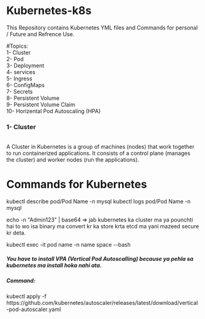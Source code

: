 # Kubernetes-k8s
This Repository contains Kubernetes YML files and Commands for personal / Future and Refrence Use.

#Topics: <br/>
   1- Cluster <br/>
   2- Pod <br/>
   3- Deployment <br/>
   4- services <br/>
   5- Ingress <br/>
   6- ConfigMaps <br/>
   7- Secrets <br/>
   8- Persistent Volume <br/>
   9- Persistent Volume Claim <br/>
   10- Horizental Pod Autoscaling (HPA)


<h3>1- Cluster</h3> <br/>
A Cluster in Kubernetes is a group of machines (nodes) that work together to run containerized applications.
It consists of a control plane (manages the cluster) and worker nodes (run the applications).

# Commands for Kubernetes

kubectl describe pod/Pod Name -n mysql
kubectl logs pod/Pod Name -n mysql

echo -n "Admin123" | base64    => jab kubernetes ka cluster ma ya pounchti hai to wo isa binary ma convert kr ka store krta etcd ma yani mazeed secure kr deta.


kubectl exec -it pod name -n name space --bash

<h5>You have to install VPA (Vertical Pod Autoscalling) because ya pehla sa kubernetes ma install hoka nahi ata.</h5>
<h5>Command: </h5> kubectl apply -f https://github.com/kubernetes/autoscaler/releases/latest/download/vertical-pod-autoscaler.yaml

